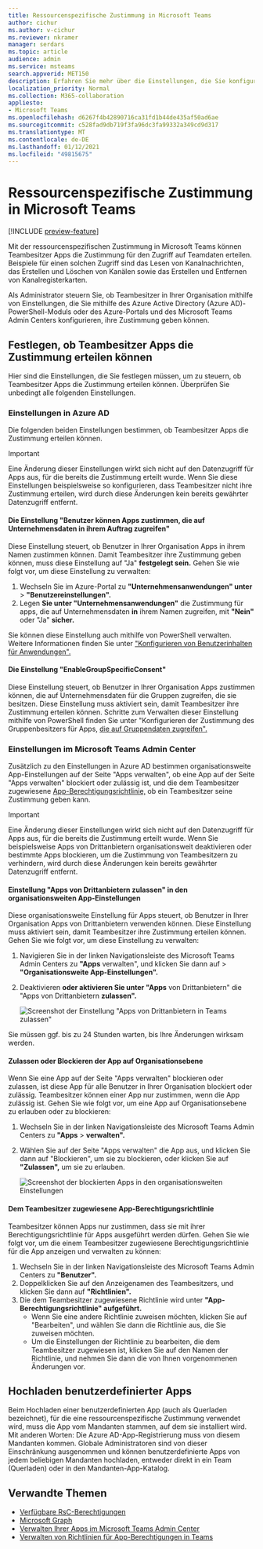```yaml
---
title: Ressourcenspezifische Zustimmung in Microsoft Teams
author: cichur
ms.author: v-cichur
ms.reviewer: nkramer
manager: serdars
ms.topic: article
audience: admin
ms.service: msteams
search.appverid: MET150
description: Erfahren Sie mehr über die Einstellungen, die Sie konfigurieren müssen, um zu steuern, ob Teambesitzer in Ihrer Organisation Apps zustimmen können.
localization_priority: Normal
ms.collection: M365-collaboration
appliesto:
- Microsoft Teams
ms.openlocfilehash: d6267f4b42890716ca31fd1b44de435af50ad6ae
ms.sourcegitcommit: c528fad9db719f3fa96dc3fa99332a349cd9d317
ms.translationtype: MT
ms.contentlocale: de-DE
ms.lasthandoff: 01/12/2021
ms.locfileid: "49815675"
---
```

# <a name="resource-specific-consent-in-microsoft-teams"></a>Ressourcenspezifische Zustimmung in Microsoft Teams

[!INCLUDE [preview-feature](includes/preview-feature.md)]

Mit der ressourcenspezifischen Zustimmung in Microsoft Teams können Teambesitzer Apps die Zustimmung für den Zugriff auf Teamdaten erteilen. Beispiele für einen solchen Zugriff sind das Lesen von Kanalnachrichten, das Erstellen und Löschen von Kanälen sowie das Erstellen und Entfernen von Kanalregisterkarten.

Als Administrator steuern Sie, ob Teambesitzer in Ihrer Organisation mithilfe von Einstellungen, die Sie mithilfe des Azure Active Directory (Azure AD)-PowerShell-Moduls oder des Azure-Portals und des Microsoft Teams Admin Centers konfigurieren, ihre Zustimmung geben können.  

## <a name="set-whether-team-owners-can-give-consent-to-apps"></a>Festlegen, ob Teambesitzer Apps die Zustimmung erteilen können

Hier sind die Einstellungen, die Sie festlegen müssen, um zu steuern, ob Teambesitzer Apps die Zustimmung erteilen können. Überprüfen Sie unbedingt alle folgenden Einstellungen.

### <a name="settings-in-azure-ad"></a>Einstellungen in Azure AD

Die folgenden beiden Einstellungen bestimmen, ob Teambesitzer Apps die Zustimmung erteilen können.

> [!IMPORTANT]
> Eine Änderung dieser Einstellungen wirkt sich nicht auf den Datenzugriff für Apps aus, für die bereits die Zustimmung erteilt wurde. Wenn Sie diese Einstellungen beispielsweise so konfigurieren, dass Teambesitzer nicht ihre Zustimmung erteilen, wird durch diese Änderungen kein bereits gewährter Datenzugriff entfernt.

#### <a name="the-users-can-consent-to-apps-accessing-company-data-on-their-behalf-setting"></a>Die Einstellung "Benutzer können Apps zustimmen, die auf Unternehmensdaten in ihrem Auftrag zugreifen"

Diese Einstellung steuert, ob Benutzer in Ihrer Organisation Apps in ihrem Namen zustimmen können. Damit Teambesitzer ihre Zustimmung geben können, muss diese Einstellung auf "Ja" **festgelegt sein.** Gehen Sie wie folgt vor, um diese Einstellung zu verwalten:

1. Wechseln Sie im Azure-Portal zu **"Unternehmensanwendungen" unter**  >  **"Benutzereinstellungen".**
2. Legen **Sie unter "Unternehmensanwendungen"** die Zustimmung für apps, die auf Unternehmensdaten **in** ihrem Namen zugreifen, mit **"Nein"** oder "Ja" **sicher.**

Sie können diese Einstellung auch mithilfe von PowerShell verwalten. Weitere Informationen finden Sie unter ["Konfigurieren von Benutzerinhalten für Anwendungen".](https://docs.microsoft.com/azure/active-directory/manage-apps/configure-user-consent#configure-user-consent-to-applications)

#### <a name="the-enablegroupspecificconsent-setting"></a>Die Einstellung "EnableGroupSpecificConsent"

Diese Einstellung steuert, ob Benutzer in Ihrer Organisation Apps zustimmen können, die auf Unternehmensdaten für die Gruppen zugreifen, die sie besitzen. Diese Einstellung muss aktiviert sein, damit Teambesitzer ihre Zustimmung erteilen können. Schritte zum Verwalten dieser Einstellung mithilfe von PowerShell finden Sie unter "Konfigurieren der Zustimmung des Gruppenbesitzers für Apps, [die auf Gruppendaten zugreifen".](https://docs.microsoft.com/azure/active-directory/manage-apps/configure-user-consent#configure-group-owner-consent-to-apps-accessing-group-data)

### <a name="settings-in-the-microsoft-teams-admin-center"></a>Einstellungen im Microsoft Teams Admin Center

Zusätzlich zu den Einstellungen in Azure AD bestimmen [](manage-apps.md) organisationsweite App-Einstellungen auf der Seite [](manage-apps.md#allow-and-block-apps) "Apps verwalten", ob eine App auf der Seite "Apps verwalten" blockiert oder zulässig ist, und die dem Teambesitzer zugewiesene [App-Berechtigungsrichtlinie,](manage-apps.md#manage-org-wide-app-settings) ob ein Teambesitzer seine Zustimmung geben kann. [](teams-app-permission-policies.md)

> [!IMPORTANT]
> Eine Änderung dieser Einstellungen wirkt sich nicht auf den Datenzugriff für Apps aus, für die bereits die Zustimmung erteilt wurde. Wenn Sie beispielsweise Apps von Drittanbietern organisationsweit deaktivieren oder bestimmte Apps blockieren, um die Zustimmung von Teambesitzern zu verhindern, wird durch diese Änderungen kein bereits gewährter Datenzugriff entfernt.  

#### <a name="the-allow-third-party-apps-setting-in-org-wide-app-settings"></a>Einstellung "Apps von Drittanbietern zulassen" in den organisationsweiten App-Einstellungen

Diese organisationsweite Einstellung für Apps steuert, ob Benutzer in Ihrer Organisation Apps von Drittanbietern verwenden können. Diese Einstellung muss aktiviert sein, damit Teambesitzer ihre Zustimmung erteilen können. Gehen Sie wie folgt vor, um diese Einstellung zu verwalten:

1. Navigieren Sie in der linken Navigationsleiste des Microsoft Teams Admin Centers zu **"Apps** verwalten", und klicken Sie dann auf  >   **"Organisationsweite App-Einstellungen".**
2. Deaktivieren **oder aktivieren Sie unter "Apps** von Drittanbietern" die "Apps von Drittanbietern **zulassen".**

    ![Screenshot der Einstellung "Apps von Drittanbietern in Teams zulassen"](media/resource-specific-consent-org-wide-setting.png)

Sie müssen ggf. bis zu 24 Stunden warten, bis Ihre Änderungen wirksam werden.

#### <a name="allow-or-block-the-app-at-the-org-level"></a>Zulassen oder Blockieren der App auf Organisationsebene

Wenn Sie eine App auf [](manage-apps.md#allow-and-block-apps) der Seite "Apps verwalten" blockieren oder zulassen, ist diese App für alle Benutzer in Ihrer Organisation blockiert oder zulässig. Teambesitzer können einer App nur zustimmen, wenn die App zulässig ist. Gehen Sie wie folgt vor, um eine App auf Organisationsebene zu erlauben oder zu blockieren:

1. Wechseln Sie in der linken Navigationsleiste des Microsoft Teams Admin Centers zu **"Apps**  >  **verwalten".**
2. Wählen Sie auf der Seite "Apps verwalten" die App aus, und klicken Sie dann auf "Blockieren", um sie zu blockieren, oder klicken Sie auf **"Zulassen",** um sie zu erlauben. 

    ![Screenshot der blockierten Apps in den organisationsweiten Einstellungen](media/resource-specific-consent-allow-block-apps.png)

#### <a name="app-permission-policy-assigned-to-the-team-owner"></a>Dem Teambesitzer zugewiesene App-Berechtigungsrichtlinie

Teambesitzer können Apps nur zustimmen, dass sie mit ihrer Berechtigungsrichtlinie für Apps ausgeführt werden dürfen. Gehen Sie wie folgt vor, um die einem Teambesitzer zugewiesene Berechtigungsrichtlinie für die App anzeigen und verwalten zu können:

1. Wechseln Sie in der linken Navigationsleiste des Microsoft Teams Admin Centers zu **"Benutzer".**
2. Doppelklicken Sie auf den Anzeigenamen des Teambesitzers, und klicken Sie dann auf **"Richtlinien".**
3. Die dem Teambesitzer zugewiesene Richtlinie wird unter **"App-Berechtigungsrichtlinie" aufgeführt.**
    - Wenn Sie eine andere Richtlinie zuweisen möchten, klicken Sie auf "Bearbeiten", und wählen Sie dann die Richtlinie aus, die Sie zuweisen möchten.
    - Um die Einstellungen der Richtlinie zu bearbeiten, die dem Teambesitzer zugewiesen ist, klicken Sie auf den Namen der Richtlinie, und nehmen Sie dann die von Ihnen vorgenommenen Änderungen vor.  

## <a name="uploading-custom-apps"></a>Hochladen benutzerdefinierter Apps

Beim Hochladen einer benutzerdefinierten App (auch als Querladen bezeichnet), für die eine ressourcenspezifische Zustimmung verwendet wird, muss die App vom Mandanten stammen, auf dem sie installiert wird. Mit anderen Worten: Die Azure AD-App-Registrierung muss von diesem Mandanten kommen. Globale Administratoren sind von dieser Einschränkung ausgenommen und können benutzerdefinierte Apps von jedem beliebigen Mandanten hochladen, entweder direkt in ein Team (Querladen) oder in den Mandanten-App-Katalog.

## <a name="related-topics"></a>Verwandte Themen

- [Verfügbare RsC-Berechtigungen](https://aka.ms/teams-rsc)
- [Microsoft Graph](https://developer.microsoft.com/graph)
- [Verwalten Ihrer Apps im Microsoft Teams Admin Center](manage-apps.md)
- [Verwalten von Richtlinien für App-Berechtigungen in Teams](teams-app-permission-policies.md)
